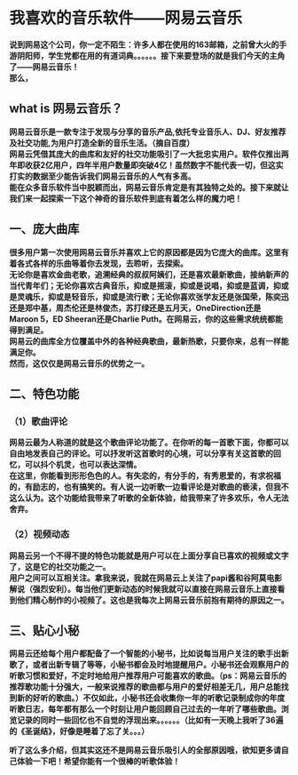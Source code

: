 # 我喜欢的音乐软件——网易云音乐



**说到网易这个公司，你一定不陌生：许多人都在使用的163邮箱，之前曾大火的手游阴阳师，学生党都在用的有道词典。。。。。。接下来要登场的就是我们今天的主角了——网易云音乐！  
那么，**  

## what is 网易云音乐？
**网易云音乐是一款专注于发现与分享的音乐产品,依托专业音乐人、DJ、好友推荐及社交功能,为用户打造全新的音乐生活。（摘自百度）  
网易云凭借其庞大的曲库和友好的社交功能吸引了一大批忠实用户。软件仅推出两年即收获2亿用户，四年半用户数量即突破4亿！虽然数字不能代表一切，但这实打实的数据至少能告诉我们网易云音乐的人气有多高。  
能在众多音乐软件当中脱颖而出，网易云音乐肯定是有其独特之处的。接下来就让我们来一起探索一下这个神奇的音乐软件到底有着怎么样的魔力吧！**

## 一、庞大曲库

**很多用户第一次使用网易云音乐并喜欢上它的原因都是因为它庞大的曲库。这里有着各式各样的乐曲等着你去发现，去聆听，去探索。  
无论你是喜欢金曲老歌，追溯经典的叔叔阿姨们，还是喜欢最新歌曲，接纳新声的当代青年们；无论你喜欢古典音乐，抑或是摇滚，抑或是说唱，抑或是蓝调，抑或是灵魂乐，抑或是轻音乐，抑或是流行歌；无论你喜欢张学友还是张国荣，陈奕迅还是郑中基，周杰伦还是林俊杰，苏打绿还是五月天，OneDirection还是Maroon 5，ED Sheeran还是Charlie Puth。在网易云，你的这些需求统统都能得到满足。  
网易云的曲库全方位覆盖中外的各种经典歌曲，最新热歌，只要你来，总有一样能满足你。  
然而，这仅仅是网易云音乐的优势之一。**

## 二、特色功能

### （1）歌曲评论

**网易云最为人称道的就是这个歌曲评论功能了。在你听的每一首歌下面，你都可以自由地发表自己的评论。可以抒发听这首歌时的心境，可以分享有关这首歌的回忆，可以抖个机灵，也可以表达深情。  
在这里，你能看到形形色色的人。有失恋的，有分手的，有秀恩爱的，有求祝福的，有励志的，也有搞笑的。有人说一边听歌一边看评论是对歌曲的亵渎，但我不这么认为。这个功能给我带来了听歌的全新体验，给我带来了许多欢乐，令人无法舍弃。**

### （2）视频动态

**网易云另一个不得不提的特色功能就是用户可以在上面分享自已喜欢的视频或文字了，这是它的社交功能之一。  
用户之间可以互相关注。拿我来说，我就在网易云上关注了papi酱和谷阿莫电影解说（强烈安利）。每当他们更新动态的时候我就可以直接在网易云音乐上直接看到他们精心制作的小视频了。这也是我每次上网易云音乐前抱有期待的原因之一。**

## 三、贴心小秘

**网易云还给每个用户都配备了一个智能的小秘书，比如说每当用户关注的歌手出新歌了，或者出新专辑了等等，小秘书都会及时地提醒用户。小秘书还会观察用户的听歌习惯和爱好，不定时地给用户推荐用户可能喜欢的歌曲。（ps：网易云音乐的推荐歌功能十分强大，一般来说推荐的歌曲都与用户的爱好相差无几，用户总能找到新的好听的歌曲。）不仅如此，小秘书还会收集你一年的听歌记录制成你的年度听歌日志，每年都有那么一个时刻让用户能回顾自己过去的一年听了哪些歌曲。浏览记录的同时一些回忆也不自觉的浮现出来。。。。。。（比如有一天晚上我听了36遍的《圣诞结》，好像是睡着了忘了关。。。）**

**听了这么多介绍，但其实这还不是网易云音乐吸引人的全部原因哦，欲知更多请自己体验一下吧！希望你能有一个很棒的听歌体验！**